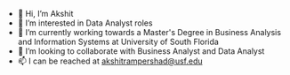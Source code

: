 - 👋 Hi, I’m Akshit 
- 👀 I’m interested in Data Analyst roles 
- 🌱 I’m currently working towards a Master's Degree in Business Analysis and Information Systems at University of South Florida 
- 💞️ I’m looking to collaborate with Business Analyst and Data Analyst 
- 📫 I can be reached at akshitrampershad@usf.edu 

<!---
AkshitRampershad/AkshitRampershad is a ✨ special ✨ repository because its `README.md` (this file) appears on your GitHub profile.
You can click the Preview link to take a look at your changes.
--->
